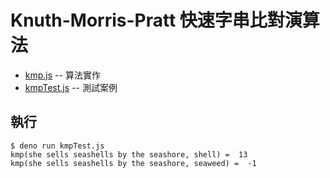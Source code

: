 # Knuth-Morris-Pratt 快速字串比對演算法

* [kmp.js](kmp.js) -- 算法實作
* [kmpTest.js](kmpTest.js) -- 測試案例

## 執行

```
$ deno run kmpTest.js
kmp(she sells seashells by the seashore, shell) =  13
kmp(she sells seashells by the seashore, seaweed) =  -1
```
